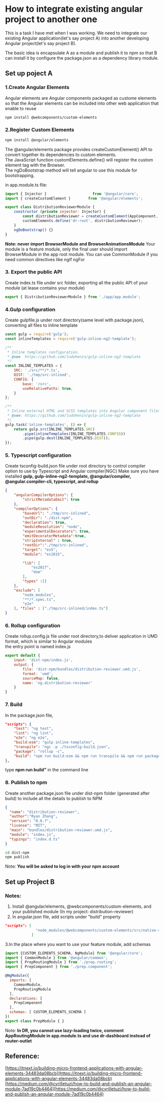 # How to integrate existing angular project to another one
This is a task I have met when I was working. We need to integrate our existing Angular application(let's say project A) into another developing Angular project(let's say project B).

The basic idea is encapsulate A as a module and publish it to npm so that B can install it by configure the package.json as a dependency library module.
## Set up poject A
### 1.Create Angular Elements
Angular elements are Angular components packaged as custome elements so that the Angular elements can be included into other web application that enable to reuse
```bash
npm install @webcomponents/custom-elements
```
### 2.Register Custom Elements
```bash
npm install @angular/elements
```
The @angular/elements package provides createCustomElement() API to convert together its dependencies to custom elements.   
The JavaScript function customElements.define() will register the custom element tag with the Browser.    
The ngDoBootstrap method will tell angular to use this module for bootstrapping.

in app.module.ts file:
```javascript
import { Injector }                     from '@angular/core';
import { createCustomElement }        from '@angular/elements';

export class DistributionReviewerModule {
    constructor (private injector: Injector) {
        const distributionReviewer = createCustomElement(AppComponent, { injector });
        customElements.define('dr-root', distributionReviewer);
    }
    ngDoBootstrap() {}
}
```
**Note: never import BrowserModule and BrowserAnimationsModule** Your module is a feature module, only the final user should import BrowserModule in the app root module. You can use CommonModule if you need common directives like ngIf ngFor
### 3. Export the public API
Create index.ts file under src folder, exporting all the public API of your module (at lease contains your module)
```javascript
export { DistributionReviewerModule } from './app/app.module';
```
### 4.Gulp configuration
Create gulpfile.js under root directory(same level with package.json), converting all files to inline template
```javascript
const gulp = require('gulp');
const inlineTemplates = require('gulp-inline-ng2-template');

/**
 * Inline templates configuration.
 * @see  https://github.com/ludohenin/gulp-inline-ng2-template
 */
const INLINE_TEMPLATES = {
    SRC: './src/**/*.ts',
    DIST: './tmp/src-inlined',
    CONFIG: {
        base: '/src',
        useRelativePaths: true,
    }
};

/**
 * Inline external HTML and SCSS templates into Angular component files.
 * @see: https://github.com/ludohenin/gulp-inline-ng2-template
 */
gulp.task('inline-templates', () => {
    return gulp.src(INLINE_TEMPLATES.SRC)
        .pipe(inlineTemplates(INLINE_TEMPLATES.CONFIG))
        .pipe(gulp.dest(INLINE_TEMPLATES.DIST));
});
```
### 5. Typescript configuration
Create tsconfig-build.json file under root directory to control compiler option to use by Typescript and Angular compiler(NGC)
Make sure you have installed **gulp, gulp-inline-ng2-template, @angular/compiler, @angular.compiler-cli, typescript, and rollup**
```json
{
    "angularCompilerOptions": {
        "strictMetadataEmit": true
    },
    "compilerOptions": {
        "baseUrl": "./tmp/src-inlined",
        "outDir": "./dist-npm",
        "declaration": true,
        "moduleResolution": "node",
        "experimentalDecorators": true,
        "emitDecoratorMetadata":true,
        "stripInternal" : true,
        "rootDir":"./tmp/src-inlined",
        "target": "es5",
        "module": "es2015",

        "lib": [
            "es2017",
            "dom"
        ],
        "types" :[]
    },
    "exclude": [
        "node_modules",
        "**/*.spec.ts",
        "e2e"
    ], "files" : ["./tmp/src-inlined/index.ts"]
}
```
### 6. Rollup configuration
Create rollup.config.js file under root directory,to deliver application in UMD format, which is similar to Angular modules   
the entry point is named index.js
```javascript
export default {
    input: 'dist-npm/index.js',
    output: {
        file: 'dist-npm/bundles/distribution-reviewer.umd.js',
        format: 'umd',
        sourceMap: false,
        name: 'ng.distribution-reviewer'
    }
}
```
### 7. Build
In the package.json file,
```json
"scripts": {
    "test": "ng test",
    "lint": "ng lint",
    "e2e": "ng e2e",
    "build:esm": "gulp inline-templates",
    "transpile": "ngc -p ./tsconfig-build.json",
    "package": "rollup -c",
    "build": "npm run build:esm && npm run transpile && npm run package"
},
```
type **npm run build"** in the command line
### 8. Publish to npm
Create another package.json file under dist-npm folder (generated after build) to include all the details to publish to NPM
```json
{
  "name": "distribution-reviewer",
  "author":"Ryan Zhang",
  "version": "0.0.7",
  "license": "MIT",
  "main": "bundles/distribution-reviewer.umd.js",
  "module": "index.js",
  "typings": "index.d.ts"
}

```
```bash
cd dist-npm
npm publish
```
Note: **You will be asked to log in with your npm account**
## Set up Project B
### Notes:
1. Install @angular/elements, @webcomponents/custom-elements, and your published module (In my project: distribution-reviewer)
2. In angular.json file, add scripts under "build" property
```json
"scripts": [
              "node_modules/@webcomponents/custom-elements/src/native-shim.js"
            ]
```
3.In the place where you want to use your feature module, add schemas
```javascript
import {CUSTOM_ELEMENTS_SCHEMA, NgModule} from '@angular/core';
import { CommonModule } from '@angular/common';
import { PrepRoutingModule } from './prep.routing';
import { PrepComponent } from './prep.component';

@NgModule({
  imports: [
    CommonModule,
    PrepRoutingModule
  ],
  declarations: [
    PrepComponent
  ],
  schemas: [ CUSTOM_ELEMENTS_SCHEMA ]
})
export class PrepModule { }
```
Note: **In DR, you cannot use lazy-loading twice, comment AppRoutingModule in app.module.ts and use dr-dashboard instead of router-outlet**
## Reference:
[https://itnext.io/building-micro-frontend-applications-with-angular-elements-34483da08bcb](https://itnext.io/building-micro-frontend-applications-with-angular-elements-34483da08bcb)
[https://medium.com/@cyrilletuzi/how-to-build-and-publish-an-angular-module-7ad19c0b4464](https://medium.com/@cyrilletuzi/how-to-build-and-publish-an-angular-module-7ad19c0b4464)
